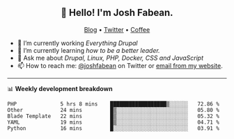<h2 align="center">👋 Hello! I'm Josh Fabean.</h2>
<p align="center">
  <a href="https://joshfabean.com">Blog</a> •
  <a href="https://twitter.com/fabean">Twitter</a> •
  <a href="https://www.buymeacoffee.com/LSxne6Yr4">Coffee</a>
</p>

- 🔭 I’m currently working *Everything Drupal*
- 🌱 I’m currently learning *how to be a better leader.*
- 💬 Ask me about *Drupal, Linux, PHP, Docker, CSS and JavaScript*
- 📫 How to reach me: [@joshfabean](https://twitter.com/joshfabean) on Twitter or [email from my website](https://joshfabean.com).

-------

📊 **Weekly development breakdown**
<!--START_SECTION:waka-->
```text
PHP              5 hrs 8 mins    ██████████████████▒░░░░░░   72.86 % 
Other            24 mins         █▒░░░░░░░░░░░░░░░░░░░░░░░   05.80 % 
Blade Template   22 mins         █▒░░░░░░░░░░░░░░░░░░░░░░░   05.32 % 
YAML             19 mins         █▒░░░░░░░░░░░░░░░░░░░░░░░   04.71 % 
Python           16 mins         █░░░░░░░░░░░░░░░░░░░░░░░░   03.91 % 
```
<!--END_SECTION:waka-->

<!--
**fabean/fabean** is a ✨ _special_ ✨ repository because its `README.md` (this file) appears on your GitHub profile.

Here are some ideas to get you started:

- 🔭 I’m currently working on ...
- 🌱 I’m currently learning ...
- 👯 I’m looking to collaborate on ...
- 🤔 I’m looking for help with ...
- 💬 Ask me about ...
- 📫 How to reach me: ...
- 😄 Pronouns: ...
- ⚡ Fun fact: ...
-->
